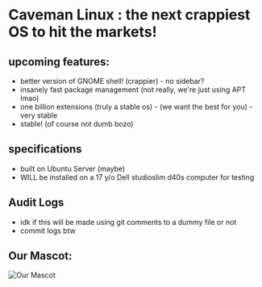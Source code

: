 # Caveman Linux : the next crappiest OS to hit the markets!

## upcoming features:
- better version of GNOME shell! (crappier) - no sidebar?
- insanely fast package management (not really, we're just using APT lmao) 
- one billion extensions (truly a stable os) - (we want the best for you) - very stable
- stable! (of course not dumb bozo)

## specifications
- built on Ubuntu Server (maybe)
- WILL be installed on a 17 y/o Dell studioslim d40s computer for testing

## Audit Logs
* idk if this will be made using git comments to a dummy file or not
* commit logs btw


## Our Mascot:
![Our Mascot](https://media.discordapp.net/attachments/839654168096014336/1080904276529922048/zI3ZqThi_4x.png?width=1402&height=657 "Our Mascot")
